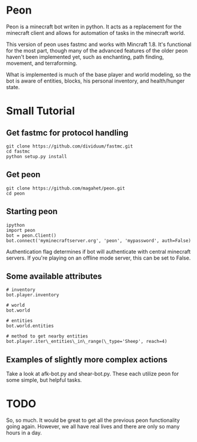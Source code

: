 Peon
====

Peon is a minecraft bot writen in python. It acts as a replacement for the minecraft client and allows for automation of tasks in the minecraft world.

This version of peon uses fastmc and works with Mincraft 1.8. It's functional for the most part, though many of the advanced features of the older peon haven't been implemented yet, such as enchanting, path finding, movement, and terraforming.

What is implemented is much of the base player and world modeling, so the bot is aware of entities, blocks, his personal inventory, and health/hunger state.


Small Tutorial
==============

## Get fastmc for protocol handling
```
git clone https://github.com/dividuum/fastmc.git
cd fastmc
python setup.py install
```

## Get peon
```
git clone https://github.com/magahet/peon.git
cd peon
```
   

## Starting peon
```
ipython
import peon
bot = peon.Client()
bot.connect('myminecraftserver.org', 'peon', 'mypassword', auth=False)
```
 
Authentication flag determines if bot will authenticate with central minecraft servers. If you're playing on an offline mode server, this can be set to False.

## Some available attributes
```
# inventory
bot.player.inventory

# world
bot.world

# entities
bot.world.entities

# method to get nearby entities
bot.player.iter\_entities\_in\_range(\_type='Sheep', reach=4)
```


## Examples of slightly more complex actions

Take a look at afk-bot.py and shear-bot.py. These each utilize peon for some simple, but helpful tasks.


# TODO

So, so much. It would be great to get all the previous peon functionality going again. However, we all have real lives and there are only so many hours in a day.
